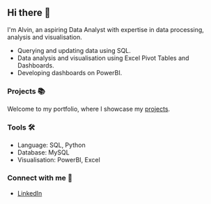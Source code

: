 ## Hi there 👋

I'm Alvin, an aspiring Data Analyst with expertise in data processing, analysis and visualisation.

  - Querying and updating data using SQL.
  - Data analysis and visualisation using Excel Pivot Tables and Dashboards.
  - Developing dashboards on PowerBI.

### Projects 📚

Welcome to my portfolio, where I showcase my [projects](https://github.com/AlvinOng98/portfolio).

### Tools 🛠️

  - Language: SQL, Python
  - Database: MySQL
  - Visualisation: PowerBI, Excel

### Connect with me 🤝

  - [LinkedIn](https://www.linkedin.com/in/alvinong98/)


<!--
**AlvinOng98/AlvinOng98** is a ✨ _special_ ✨ repository because its `README.md` (this file) appears on your GitHub profile.

Here are some ideas to get you started:

- 🔭 I’m currently working on ...
- 🌱 I’m currently learning ...
- 👯 I’m looking to collaborate on ...
- 🤔 I’m looking for help with ...
- 💬 Ask me about ...
- 📫 How to reach me: ...
- 😄 Pronouns: ...
- ⚡ Fun fact: ...
-->

